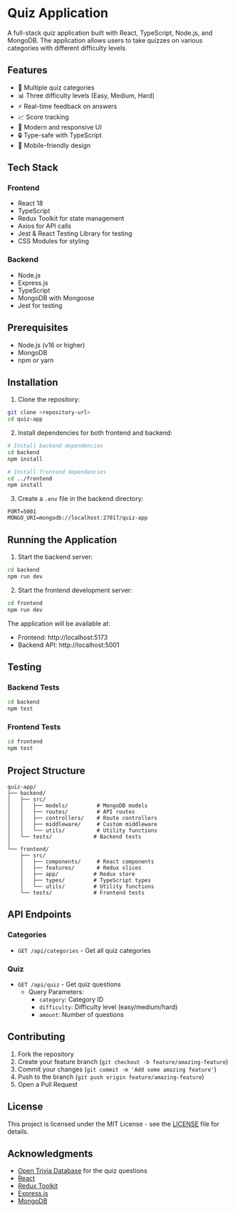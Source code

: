 # Quiz Application

A full-stack quiz application built with React, TypeScript, Node.js, and MongoDB. The application allows users to take quizzes on various categories with different difficulty levels.

## Features

- 🎯 Multiple quiz categories
- 📊 Three difficulty levels (Easy, Medium, Hard)
- ⚡ Real-time feedback on answers
- 📈 Score tracking
- 🎨 Modern and responsive UI
- 🔒 Type-safe with TypeScript
- 📱 Mobile-friendly design

## Tech Stack

### Frontend

- React 18
- TypeScript
- Redux Toolkit for state management
- Axios for API calls
- Jest & React Testing Library for testing
- CSS Modules for styling

### Backend

- Node.js
- Express.js
- TypeScript
- MongoDB with Mongoose
- Jest for testing

## Prerequisites

- Node.js (v16 or higher)
- MongoDB
- npm or yarn

## Installation

1. Clone the repository:

```bash
git clone <repository-url>
cd quiz-app
```

2. Install dependencies for both frontend and backend:

```bash
# Install backend dependencies
cd backend
npm install

# Install frontend dependencies
cd ../frontend
npm install
```

3. Create a `.env` file in the backend directory:

```env
PORT=5001
MONGO_URI=mongodb://localhost:27017/quiz-app
```

## Running the Application

1. Start the backend server:

```bash
cd backend
npm run dev
```

2. Start the frontend development server:

```bash
cd frontend
npm run dev
```

The application will be available at:

- Frontend: http://localhost:5173
- Backend API: http://localhost:5001

## Testing

### Backend Tests

```bash
cd backend
npm test
```

### Frontend Tests

```bash
cd frontend
npm test
```

## Project Structure

```
quiz-app/
├── backend/
│   ├── src/
│   │   ├── models/         # MongoDB models
│   │   ├── routes/         # API routes
│   │   ├── controllers/    # Route controllers
│   │   ├── middleware/     # Custom middleware
│   │   └── utils/          # Utility functions
│   └── tests/             # Backend tests
│
└── frontend/
    ├── src/
    │   ├── components/     # React components
    │   ├── features/       # Redux slices
    │   ├── app/           # Redux store
    │   ├── types/         # TypeScript types
    │   └── utils/         # Utility functions
    └── tests/             # Frontend tests
```

## API Endpoints

### Categories

- `GET /api/categories` - Get all quiz categories

### Quiz

- `GET /api/quiz` - Get quiz questions
  - Query Parameters:
    - `category`: Category ID
    - `difficulty`: Difficulty level (easy/medium/hard)
    - `amount`: Number of questions

## Contributing

1. Fork the repository
2. Create your feature branch (`git checkout -b feature/amazing-feature`)
3. Commit your changes (`git commit -m 'Add some amazing feature'`)
4. Push to the branch (`git push origin feature/amazing-feature`)
5. Open a Pull Request

## License

This project is licensed under the MIT License - see the [LICENSE](LICENSE) file for details.

## Acknowledgments

- [Open Trivia Database](https://opentdb.com/) for the quiz questions
- [React](https://reactjs.org/)
- [Redux Toolkit](https://redux-toolkit.js.org/)
- [Express.js](https://expressjs.com/)
- [MongoDB](https://www.mongodb.com/)
